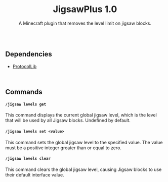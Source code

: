 <h1 align="center">JigsawPlus 1.0</h1>
<p align="center">A Minecraft plugin that removes the level limit on jigsaw blocks.</p>

<br><br>

## Dependencies
- [ProtocolLib](https://www.spigotmc.org/resources/protocollib.1997/)
<br>

## Commands

#### `/jigsaw levels get`
This command displays the current global jigsaw level, which is the level that will be used by all Jigsaw blocks. Undefined by default.
<br>

#### `/jigsaw levels set <value>`
This command sets the global jigsaw level to the specified value. The value must be a positive integer greater than or equal to zero.
<br>

#### `/jigsaw levels clear`
This command clears the global jigsaw level, causing Jigsaw blocks to use their default interface value.
